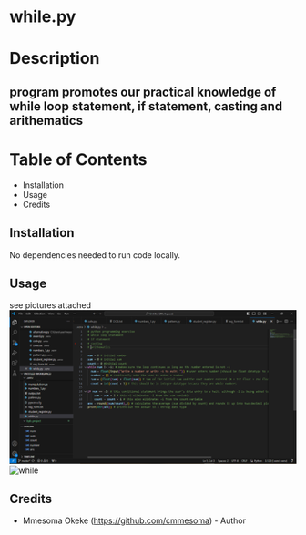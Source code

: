 # while.py

# Description
## program promotes our practical knowledge of while loop statement, if statement, casting and arithematics

# Table of Contents

- Installation
- Usage
- Credits

## Installation

No dependencies needed to run code locally.

## Usage
see pictures attached
![while](https://github.com/cmmesoma/codingTasks/blob/a7226dfdfa6336f1b558630ea2dd1b7e6c2fcaa7/while_1.PNG)
![while]()

## Credits

- Mmesoma Okeke (https://github.com/cmmesoma) - Author
